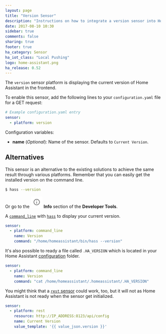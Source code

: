 ```yaml
---
layout: page
title: "Version Sensor"
description: "Instructions on how to integrate a version sensor into Home Assistant."
date: 2017-08-10 10:30
sidebar: true
comments: false
sharing: true
footer: true
ha_category: Sensor
ha_iot_class: "Local Pushing"
logo: home-assistant.png
ha_release: 0.52
---
```



The `version` sensor platform is displaying the current version of Home Assistant in the frontend.

To enable this sensor, add the following lines to your `configuration.yaml` file for a GET request:

```yaml
# Example configuration.yaml entry
sensor:
  - platform: version
```

Configuration variables:

- **name** (*Optional*): Name of the sensor. Defaults to `Current Version`.

## Alternatives

This sensor is an alternative to the existing solutions to achieve the same result through various platforms. Remember that you can easily get the installed version on the command line.

```bash
$ hass --version
```

Or go to the <img src='/images/screenshots/developer-tool-about-icon.png' alt='service developer tool icon' class="no-shadow" height="38" /> **Info** section of the **Developer Tools**.

A [`command_line`](/components/sensor.command_line/) with [`hass`](/docs/tools/hass/) to display your current version.

```yaml
sensor:
  - platform: command_line
    name: Version
    command: "/home/homeassistant/bin/hass --version"
```

It's also possible to ready a file called `.HA_VERSION` which is located in your Home Assistant [configuration](/docs/configuration/) folder.

```yaml
sensor:
  - platform: command_line
    name: Version
    command: "cat /home/homeassistant/.homeassistant/.HA_VERSION"
```

You might think that a [`rest` sensor](/components/sensor.rest/) could work, too, but it will not as Home Assistant is not ready when the sensor get initialized.

```yaml
sensor:
  - platform: rest
    resource: http://IP_ADDRESS:8123/api/config
    name: Current Version
    value_template: '{{ value_json.version }}'
```
